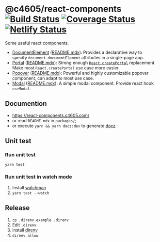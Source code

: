 # @c4605/react-components [![Build Status](https://travis-ci.com/bolasblack/react-components.svg?branch=master)](https://travis-ci.com/bolasblack/react-components) [![Coverage Status](https://coveralls.io/repos/github/bolasblack/react-components/badge.svg?branch=master)](https://coveralls.io/github/bolasblack/react-components?branch=master) [![Netlify Status](https://api.netlify.com/api/v1/badges/959b0ca3-36af-424d-b710-0f596303ff03/deploy-status)](https://react-components.c4605.com/)

Some useful react components.

- [DocumentElement](https://react-components.c4605.com/document-element-readme) ([README.mdx](./packages/DocumentElement/README.mdx)): Provides a declarative way to specify `document.documentElement` attributes in a single-page app.
- [Portal](https://react-components.c4605.com/portal-readme) ([README.mdx](./packages/Portal/README.mdx)): Strong enough [`React.createPortal`](https://reactjs.org/docs/react-dom.html#createportal) replacement. Make most `React.createPortal` use case more easier.
- [Popover](https://react-components.c4605.com/popover-readme) ([README.mdx](./packages/Popover/README.mdx)): Powerful and highly customizable popover component, can adapt to most use case.
- [Modal](https://react-components.c4605.com/modal-readme) ([README.mdx](./packages/Modal/README.mdx)): A simple modal component. Provide react hook `useModal`.

## Documention

* https://react-components.c4605.com/
* or read `README.mdx` in `packages/`;
* or execute `yarn && yarn docz:dev` to generate [docz](https://github.com/pedronauck/docz).

## Unit test

### Run unit test

```
yarn test
```

### Run unit test in watch mode

1. Install [watchman](https://facebook.github.io/watchman/)
1. `yarn test --watch`

## Release

1. `cp .direnv.example .direnv`
1. Edit `.direnv`
1. Install [direnv](https://direnv.net/)
1. `direnv allow`
